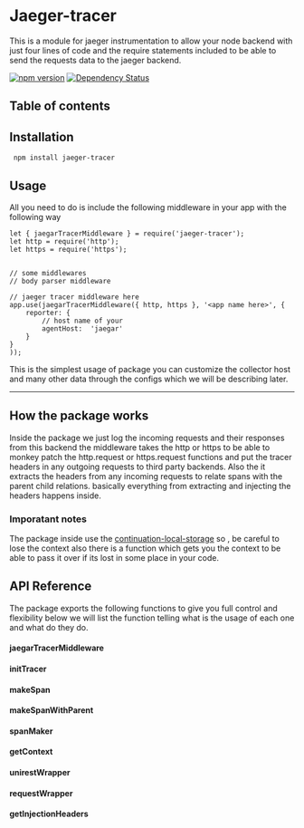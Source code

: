 # Jaeger-tracer
This is a module for jaeger instrumentation to allow your node backend with just four lines of code and the require statements included to be able to send the requests data to the jaeger backend.

[![npm version](https://badge.fury.io/js/jaeger-tracer.svg)](https://badge.fury.io/js/jaeger-tracer)
[![Dependency Status](https://david-dm.org/abdoolly/jaeger-tracer.svg)](https://david-dm.org/abdoolly/jaeger-tracer.svg)

## Table of contents


## Installation
` npm install jaeger-tracer`

## Usage
All you need to do is include the following middleware in your app with the following way
```
let { jaegarTracerMiddleware } = require('jaeger-tracer');
let http = require('http');
let https = require('https');


// some middlewares
// body parser middleware

// jaeger tracer middleware here
app.use(jaegarTracerMiddleware({ http, https }, '<app name here>', {
	reporter: {
	    // host name of your 
		agentHost:  'jaegar'
	}
}
));
```
This is the simplest usage of package you can customize the collector host and many other data through the configs which we will be describing later.

----------------
## How the package works
Inside the package we just log the incoming requests and their responses from this backend 
the middleware takes the http or https to be able to monkey patch the http.request or https.request functions and put the tracer headers in any outgoing requests to third party backends. Also the it extracts the headers from any incoming requests to relate spans with the parent child relations. basically everything from extracting and injecting the headers happens inside. 

### Imporatant notes
The package inside use the [continuation-local-storage](https://www.npmjs.com/package/continuation-local-storage) so , be careful to lose the context
also there is a function which gets you the context to be able to pass it over if its lost in some place in your code.

## API Reference
The package exports the following functions to give you full control and flexibility below we will list the function telling what is the usage of each one and what do they do.

#### jaegarTracerMiddleware
#### initTracer
#### makeSpan
#### makeSpanWithParent
#### spanMaker
#### getContext
#### unirestWrapper
#### requestWrapper
#### getInjectionHeaders
